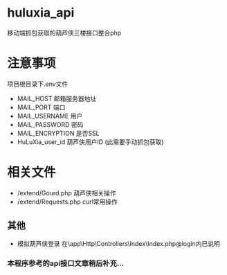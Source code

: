 # huluxia_api
移动端抓包获取的葫芦侠三楼接口整合php
# 注意事项
项目根目录下.env文件
* MAIL_HOST 邮箱服务器地址
* MAIL_PORT 端口
* MAIL_USERNAME 用户
* MAIL_PASSWORD 密码
* MAIL_ENCRYPTION 是否SSL
* HuLuXia_user_id 葫芦侠用户ID (此需要手动抓包获取)
# 相关文件
* /extend/Gourd.php 葫芦侠相关操作
* /extend/Requests.php curl常用操作
## 其他
* 模拟葫芦侠登录 在\app\Http\Controllers\Index\Index.php@login内已说明
### 本程序参考的api接口文章稍后补充...
